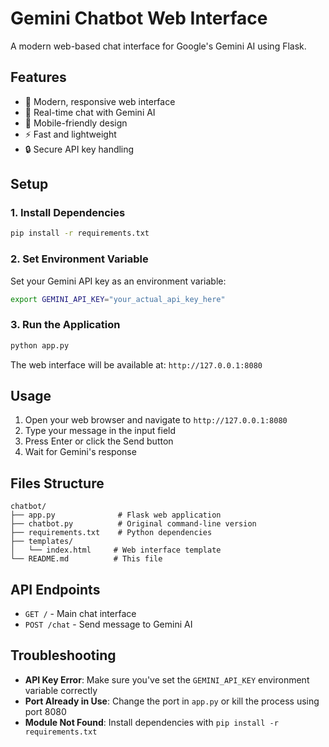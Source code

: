 # Gemini Chatbot Web Interface

A modern web-based chat interface for Google's Gemini AI using Flask.

## Features

- 🎨 Modern, responsive web interface
- 💬 Real-time chat with Gemini AI
- 📱 Mobile-friendly design
- ⚡ Fast and lightweight
- 🔒 Secure API key handling

## Setup

### 1. Install Dependencies

```bash
pip install -r requirements.txt
```

### 2. Set Environment Variable

Set your Gemini API key as an environment variable:

```bash
export GEMINI_API_KEY="your_actual_api_key_here"
```

### 3. Run the Application

```bash
python app.py
```

The web interface will be available at: `http://127.0.0.1:8080`

## Usage

1. Open your web browser and navigate to `http://127.0.0.1:8080`
2. Type your message in the input field
3. Press Enter or click the Send button
4. Wait for Gemini's response

## Files Structure

```
chatbot/
├── app.py              # Flask web application
├── chatbot.py          # Original command-line version
├── requirements.txt    # Python dependencies
├── templates/
│   └── index.html     # Web interface template
└── README.md          # This file
```

## API Endpoints

- `GET /` - Main chat interface
- `POST /chat` - Send message to Gemini AI

## Troubleshooting

- **API Key Error**: Make sure you've set the `GEMINI_API_KEY` environment variable correctly
- **Port Already in Use**: Change the port in `app.py` or kill the process using port 8080
- **Module Not Found**: Install dependencies with `pip install -r requirements.txt`
